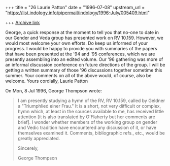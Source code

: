+++
title = "26 Laurie Patton"
date = "1996-07-08"
upstream_url = "https://list.indology.info/pipermail/indology/1996-July/005409.html"

+++
[Archive link](https://list.indology.info/pipermail/indology/1996-July/005409.html)

George, a quick response at the moment to tell you that no-one to date in
our Gender and Veda group has presented work on RV 10.159. However, we
would most welcome your own efforts.  Do keep us informed of your
progress.  I would be happy to provide you with summaries of the papers
that have been presented at the '94 and '95 conferences, which we are
presently assembling into an edited volume.  Our '96 gathering was more of
an informal discussion conference on future directions of the group. I
will be getting a written summary of those '96 discussions together sometime
this summer.  Your comments on all of the above would, of course, also be
welcome. Yours cordially, Laurie Patton

On Mon, 8 Jul 1996, George Thompson wrote:

> I am presently studying a hymn of the RV, RV 10.159, called by Geldner a
> "Triumphlied einer Frau."  It is a short, not very difficult or complex,
> hymn which, at least in the sources available to me, has received little
> attention [it is also translated by O'Flaherty but her comments are brief].
> I wonder whether members of the working group on gender and Vedic tradition
> have encountered any discussion of it, or have themselves examined it.
> Comments, bibliographic refs., etc., would be greatly appreciated.
> 
> Sincerely,
> 
> George Thompson
> 
> 
> 




